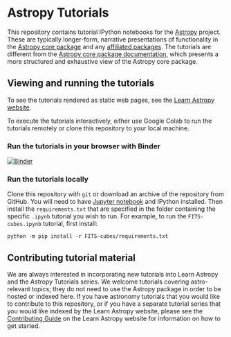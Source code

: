 # Astropy Tutorials

This repository contains tutorial IPython notebooks for the
[Astropy](http://astropy.org) project. These are typically longer-form,
narrative presentations of functionality in the [Astropy core
package](https://github.com/astropy/astropy) and any [affiliated
packages](http://www.astropy.org/affiliated/index.html). The tutorials are different
from the [Astropy core package documentation](http://docs.astropy.org), which presents a
more structured and exhaustive view of the Astropy core package.


## Viewing and running the tutorials

To see the tutorials rendered as static web pages, see the [Learn Astropy
website](https://learn.astropy.org).

To execute the tutorials interactively, either use Google Colab to run the tutorials
remotely or clone this repository to your local machine.

### Run the tutorials in your browser with Binder

[![Binder](http://mybinder.org/badge.svg)](https://mybinder.org/v2/gh/astropy/astropy-tutorials/main?filepath=tutorials)

### Run the tutorials locally

Clone this repository with `git` or download an archive of the repository from
GitHub. You will need to have [Jupyter notebook](http://jupyter.org/) and IPython
installed. Then install the `requirements.txt` that are specified in the folder
containing the specific `.ipynb` tutorial you wish to run. For example, to run the
`FITS-cubes.ipynb` tutorial, first install:

    python -m pip install -r FITS-cubes/requirements.txt


## Contributing tutorial material

We are always interested in incorporating new tutorials into Learn Astropy and
the Astropy Tutorials series. We welcome tutorials covering astro-relevant topics; they
do not need to use the Astropy package in order to be hosted or indexed here.
If you have astronomy tutorials that you would like to contribute to this repository,
or if you have a separate tutorial series that you would like indexed by the
Learn Astropy website, please see the [Contributing
Guide](https://learn.astropy.org/contributing) on the Learn Astropy website for
information on how to get started.
